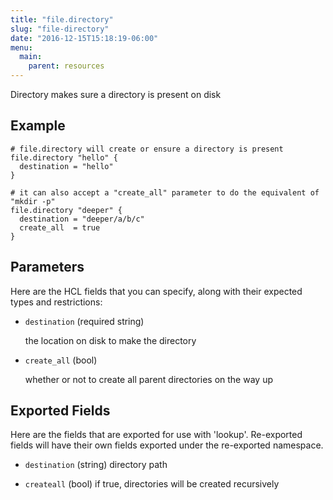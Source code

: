 ```yaml
---
title: "file.directory"
slug: "file-directory"
date: "2016-12-15T15:18:19-06:00"
menu:
  main:
    parent: resources
---
```



Directory makes sure a directory is present on disk


## Example

```hcl
# file.directory will create or ensure a directory is present
file.directory "hello" {
  destination = "hello"
}

# it can also accept a "create_all" parameter to do the equivalent of "mkdir -p"
file.directory "deeper" {
  destination = "deeper/a/b/c"
  create_all  = true
}

```


## Parameters

Here are the HCL fields that you can specify, along with their expected types
and restrictions:


- `destination` (required string)

  the location on disk to make the directory

- `create_all` (bool)

  whether or not to create all parent directories on the way up


## Exported Fields

Here are the fields that are exported for use with 'lookup'.  Re-exported fields
will have their own fields exported under the re-exported namespace.


- `destination` (string)
  directory path
 
- `createall` (bool)
  if true, directories will be created recursively
  


